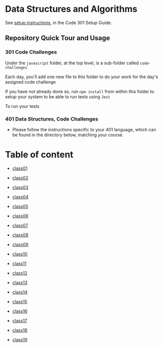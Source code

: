 # Data Structures and Algorithms

See [setup instructions](https://codefellows.github.io/setup-guide/code-301/3-code-challenges), in the Code 301 Setup Guide.

## Repository Quick Tour and Usage

### 301 Code Challenges

Under the `javascript` folder, at the top level, is a sub-folder called `code-challenges`

Each day, you'll add one new file to this folder to do your work for the day's assigned code challenge

If you have not already done so, run `npm install` from within this folder to setup your system to be able to run tests using `Jest`

To run your tests

### 401 Data Structures, Code Challenges

- Please follow the instructions specific to your 401 language, which can be found in the directory below, matching your course.


# Table of content


- [class01](./javascript/code-challenges/javascript/class01/README.md)

- [class02](./javascript/code-challenges/javascript/class02/README.md)

- [class03](./javascript/code-challenges/javascript/class03/READ.md)

- [class04](./javascript/code-challenges/javascript/class04/README.md)

- [class05](./javascript//code-challenges/javascript/class05/README.md)

- [class06](./javascript//code-challenges/javascript/class06/README.md)

- [class07](./javascript/code-challenges/javascript/class07/README.md)

- [class08](./javascript/code-challenges/javascript/class08/README.md)

- [class09](./javascript/code-challenges/javascript/class09/README.md)

- [class10](./javascript/code-challenges/javascript/class10/README.md)

- [class11](./javascript/code-challenges/javascript/class11/README.md)

- [class12](./javascript/code-challenges/javascript/class12/README.md)

- [class13](./javascript/code-challenges/javascript/class13/README.md)

- [class14](./javascript/code-challenges/javascript/class14/README.md)

- [class15](./javascript/code-challenges/javascript/class15/README.md)


- [class16](./javascript/code-challenges/javascript/class16/README.md)

- [class17](./javascript/code-challenges/javascript/class17/README.md)

- [class18](./javascript/code-challenges/javascript/class18/README.md)

- [class19](./javascript/code-challenges/javascript/class19/README.md)

